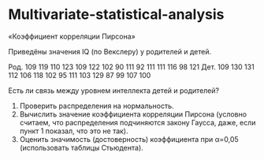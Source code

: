 # Multivariate-statistical-analysis

«Коэффициент корреляции Пирсона»

Приведёны значения IQ (по Векслеру) у родителей и детей. 

Род.	109	119	110	123	109	122	102	90	111	92	111	111	116	98	121
Дет.	109	130	131	112	106	118	102	95	111	103	129	87	99	107	100

Есть ли связь между уровнем интеллекта детей и родителей? 
1.	Проверить распределения на нормальность.
2.	Вычислить значение коэффициента корреляции Пирсона (условно считаем, что распределения подчиняются закону Гаусса, даже, если пункт 1 показал, что это не так).
3.	Оценить значимость (достоверность) коэффициента при α=0,05 (использовать таблицы Стьюдента).
